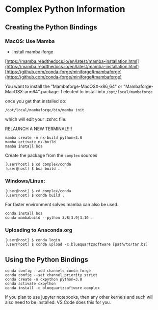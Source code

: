 # Complex Python Information


## Creating the Python Bindings

### MacOS: Use Mamba

- install mamba-forge

[https://mamba.readthedocs.io/en/latest/mamba-installation.html](https://mamba.readthedocs.io/en/latest/mamba-installation.html)
[https://github.com/conda-forge/miniforge#mambaforge](https://github.com/conda-forge/miniforge#mambaforge)

You want to install the "Mambaforge-MacOSX-x86_64" or "Mambaforge-MacOSX-arm64" package.
I elected to install into `/opt/local/mambaforge`

once you get that installed do:

```
/opt/local/mambaforge/bin/mamba init
```
which will edit your .zshrc file.

RELAUNCH A NEW TERMINAL!!!!

```
mamba create -n nx-build python=3.8
mamba activate nx-build
mamba install boa
```

Create the package from the `complex` sources

    [user@host] $ cd complex/conda
    [user@host] $ boa build .

### Windows/Linux:

    [user@host] $ cd complex/conda
    [user@host] $ conda build . 

For faster environment solves mamba can also be used. 

```
conda install boa
conda mambabuild --python 3.8|3.9|3.10 .
```

### Uploading to Anaconda.org

    [user@host] $ conda login
    [user@host] $ conda upload -c bluequartzsoftware [path/to/tar.bz]

## Using the Python Bindings


```
conda config --add channels conda-forge
conda config --set channel_priority strict
conda create -n cxpython python=3.8
conda activate cxpython
conda install -c bluequartzsoftware complex
```

If you plan to use jupyter notebooks, then any other kernels and such will also need to be installed. VS Code does this for you.

